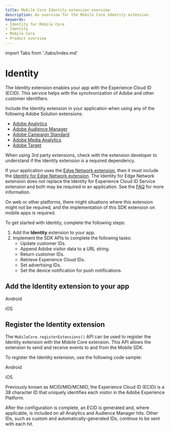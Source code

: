 ```yaml
---
title: Mobile Core Identity extension overview
description: An overview for the Mobile Core Identity extension.
keywords:
- Identity for Mobile Core
- Identity
- Mobile Core
- Product overview
---
```


import Tabs from './tabs/index.md'

# Identity

The Identity extension enables your app with the Experience Cloud ID (ECID). This service helps with the synchronization of Adobe and other customer identifiers.

Include the Identity extension in your application when using any of the following Adobe Solution extensions:

   * [Adobe Analytics](../../../../solution/adobe-analytics/index.md)
   * [Adobe Audience Manager](../../../../solution/adobe-audience-manager/index.md)
   * [Adobe Campaign Standard](../../../../solution/adobe-campaign-standard/index.md)
   * [Adobe Media Analytics](../../../../solution/adobe-media-analytics/index.md)
   * [Adobe Target](../../../../solution/adobe-target/index.md)

When using 3rd party extensions, check with the extension developer to understand if the Identity extension is a required dependency.

If your application uses the [Edge Network extension](../../../../edge/edge-network/index.md), then it must include the [Identity for Edge Network extension](../../../../edge/identity-for-edge-network/index.md). The Identity for Edge Network extension does not replace the Identity for Experience Cloud ID Service extension and both may be required in an application. See the [FAQ](../../../../edge/identity-for-edge-network/faq.md) for more information.

<InlineAlert variant="warning" slots="text"/>

On web or other platforms, there might situations where this extension might not be required, and the implementation of this SDK extension on mobile apps is required.

To get started with Identity, complete the following steps:

1. Add the **Identity** extension to your app.
2. Implement the SDK APIs to complete the following tasks:
   * Update customer IDs.
   * Append Adobe visitor data to a URL string.
   * Return customer IDs.
   * Retrieve Experience Cloud IDs.
   * Set advertising IDs.
   * Set the device notification for push notifications.

## Add the Identity extension to your app

<TabsBlock orientation="horizontal" slots="heading, content" repeat="2"/>

Android

<Tabs query="platform=android&task=add"/>

iOS

<Tabs query="platform=ios&task=add"/>

<!--- React Native
<Tabs query="platform=react-native&task=add"/>
Flutter
<Tabs query="platform=flutter&task=add"/> --->

## Register the Identity extension

The `MobileCore.registerExtensions()` API can be used to register the Identity extension with the Mobile Core extension. This API allows the extension to send and receive events to and from the Mobile SDK.

To register the Identity extension, use the following code sample:

<TabsBlock orientation="horizontal" slots="heading, content" repeat="2"/>

Android

<Tabs query="platform=android&task=register"/>

iOS

<Tabs query="platform=ios&task=register"/>

<!--- React Native
<Tabs query="platform=react-native&task=register"/>
Flutter
<Tabs query="platform=flutter&task=register"/> --->

<InlineAlert variant="info" slots="text"/>

Previously known as MCID/MID/MCMID, the Experience Cloud ID (ECID) is a 38 character ID that uniquely identifies each visitor in the Adobe Experience Platform.

After the configuration is complete, an ECID is generated and, where applicable, is included on all Analytics and Audience Manager hits. Other IDs, such as custom and automatically-generated IDs, continue to be sent with each hit.
